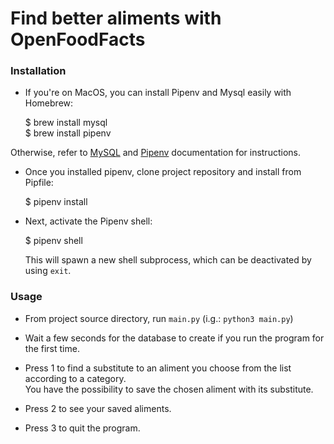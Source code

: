 # Find better aliments with OpenFoodFacts

### Installation 

* If you're on MacOS, you can install Pipenv and Mysql easily with Homebrew:

    $ brew install mysql  
    $ brew install pipenv

Otherwise, refer to [MySQL](https://dev.mysql.com/doc/refman/8.0/en/installing.html) and [Pipenv](https://pipenv.pypa.io/en/latest/install/#installing-pipenv) documentation for instructions.

* Once you installed pipenv, clone project repository and install from Pipfile:

    $ pipenv install  

* Next, activate the Pipenv shell:

    $ pipenv shell
    
    This will spawn a new shell subprocess, which can be deactivated by using `exit`.

### Usage

* From project source directory, run `main.py` (i.g.: `python3 main.py`)

* Wait a few seconds for the database to create if you run the program for the first time. 

* Press 1 to find a substitute to an aliment you choose from the list according to a category.  
  You have the possibility to save the chosen aliment with its substitute.
   
* Press 2 to see your saved aliments.

* Press 3 to quit the program.
